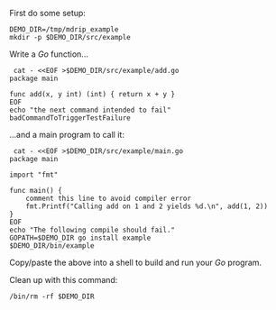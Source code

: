 First do some setup:

<!-- @init @lesson1 @cleanup -->
```
DEMO_DIR=/tmp/mdrip_example
mkdir -p $DEMO_DIR/src/example
```

Write a *Go* function...

<!-- @makeAdder @lesson1 -->
```
 cat - <<EOF >$DEMO_DIR/src/example/add.go
package main

func add(x, y int) (int) { return x + y }
EOF
echo "the next command intended to fail"
badCommandToTriggerTestFailure
```

...and a main program to call it:

<!-- @makeMain @lesson1 -->
```
 cat - <<EOF >$DEMO_DIR/src/example/main.go
package main

import "fmt"

func main() {
    comment this line to avoid compiler error
    fmt.Printf("Calling add on 1 and 2 yields %d.\n", add(1, 2))
}
EOF
echo "The following compile should fail."
GOPATH=$DEMO_DIR go install example
$DEMO_DIR/bin/example
```

Copy/paste the above into a shell to build and run your *Go* program.

Clean up with this command:

<!-- @cleanup @lesson1 -->
```
/bin/rm -rf $DEMO_DIR
```
